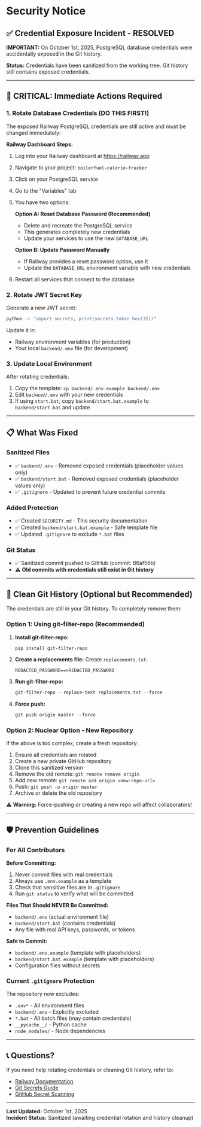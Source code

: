 # Security Notice

## ✅ Credential Exposure Incident - RESOLVED

**IMPORTANT:** On October 1st, 2025, PostgreSQL database credentials were accidentally exposed in the Git history.

**Status:** Credentials have been sanitized from the working tree. Git history still contains exposed credentials.

---

## 🚨 CRITICAL: Immediate Actions Required

### 1. Rotate Database Credentials (DO THIS FIRST!)

The exposed Railway PostgreSQL credentials are still active and must be changed immediately:

**Railway Dashboard Steps:**
1. Log into your Railway dashboard at https://railway.app
2. Navigate to your project: `boilerfuel-calorie-tracker`
3. Click on your PostgreSQL service
4. Go to the "Variables" tab
5. You have two options:

   **Option A: Reset Database Password (Recommended)**
   - Delete and recreate the PostgreSQL service
   - This generates completely new credentials
   - Update your services to use the new `DATABASE_URL`

   **Option B: Update Password Manually**
   - If Railway provides a reset password option, use it
   - Update the `DATABASE_URL` environment variable with new credentials

6. Restart all services that connect to the database

### 2. Rotate JWT Secret Key

Generate a new JWT secret:
```bash
python -c "import secrets; print(secrets.token_hex(32))"
```

Update it in:
- Railway environment variables (for production)
- Your local `backend/.env` file (for development)

### 3. Update Local Environment

After rotating credentials:
1. Copy the template: `cp backend/.env.example backend/.env`
2. Edit `backend/.env` with your new credentials
3. If using `start.bat`, copy `backend/start.bat.example` to `backend/start.bat` and update

---

## 📋 What Was Fixed

### Sanitized Files
- ✅ `backend/.env` - Removed exposed credentials (placeholder values only)
- ✅ `backend/start.bat` - Removed exposed credentials (placeholder values only)
- ✅ `.gitignore` - Updated to prevent future credential commits

### Added Protection
- ✅ Created `SECURITY.md` - This security documentation
- ✅ Created `backend/start.bat.example` - Safe template file
- ✅ Updated `.gitignore` to exclude `*.bat` files

### Git Status
- ✅ Sanitized commit pushed to GitHub (commit: 86af56b)
- ⚠️ **Old commits with credentials still exist in Git history**

---

## 🧹 Clean Git History (Optional but Recommended)

The credentials are still in your Git history. To completely remove them:

### Option 1: Using git-filter-repo (Recommended)

1. **Install git-filter-repo:**
   ```powershell
   pip install git-filter-repo
   ```

2. **Create a replacements file:**
   Create `replacements.txt`:
   ```
   REDACTED_PASSWORD==>REDACTED_PASSWORD
   ```

3. **Run git-filter-repo:**
   ```powershell
   git-filter-repo --replace-text replacements.txt --force
   ```

4. **Force push:**
   ```powershell
   git push origin master --force
   ```

### Option 2: Nuclear Option - New Repository

If the above is too complex, create a fresh repository:

1. Ensure all credentials are rotated
2. Create a new private GitHub repository
3. Clone this sanitized version
4. Remove the old remote: `git remote remove origin`
5. Add new remote: `git remote add origin <new-repo-url>`
6. Push: `git push -u origin master`
7. Archive or delete the old repository

⚠️ **Warning:** Force-pushing or creating a new repo will affect collaborators!

---

## 🛡️ Prevention Guidelines

### For All Contributors

**Before Committing:**
1. Never commit files with real credentials
2. Always use `.env.example` as a template
3. Check that sensitive files are in `.gitignore`
4. Run `git status` to verify what will be committed

**Files That Should NEVER Be Committed:**
- `backend/.env` (actual environment file)
- `backend/start.bat` (contains credentials)
- Any file with real API keys, passwords, or tokens

**Safe to Commit:**
- `backend/.env.example` (template with placeholders)
- `backend/start.bat.example` (template with placeholders)
- Configuration files without secrets

### Current `.gitignore` Protection

The repository now excludes:
- `.env*` - All environment files
- `backend/.env` - Explicitly excluded
- `*.bat` - All batch files (may contain credentials)
- `__pycache__/` - Python cache
- `node_modules/` - Node dependencies

---

## 📞 Questions?

If you need help rotating credentials or cleaning Git history, refer to:
- [Railway Documentation](https://docs.railway.app/)
- [Git Secrets Guide](https://git-scm.com/book/en/v2/Git-Tools-Rewriting-History)
- [GitHub Secret Scanning](https://docs.github.com/en/code-security/secret-scanning)

---

**Last Updated:** October 1st, 2025  
**Incident Status:** Sanitized (awaiting credential rotation and history cleanup)
